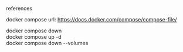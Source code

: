 references 

docker compose url: https://docs.docker.com/compose/compose-file/

docker compose down   
docker compose up -d   
docker compose down --volumes